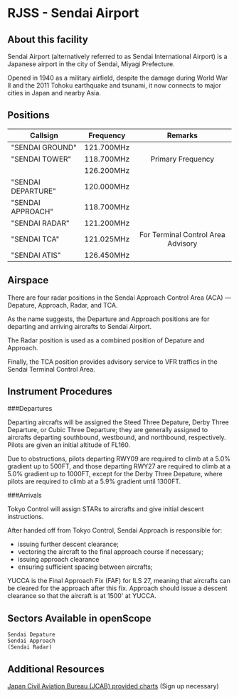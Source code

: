 # RJSS - Sendai Airport

## About this facility

Sendai Airport (alternatively referred to as Sendai International Airport) is a Japanese airport in the city of Sendai, Miyagi Prefecture. 

Opened in 1940 as a military airfield, despite the damage during World War II and the 2011 Tohoku earthquake and tsunami, it now connects to major cities in Japan and nearby Asia.

## Positions

|Callsign             | Frequency  | Remarks
|---------------------|:----------:|:---------------------------------------------:|
|"SENDAI GROUND"      | 121.700MHz |                                               |
|"SENDAI TOWER"       | 118.700MHz | Primary Frequency                             |
|                     | 126.200MHz |                                               |
|"SENDAI DEPARTURE"   | 120.000MHz |                                               |
|"SENDAI APPROACH"    | 118.700MHz |                                               |
|"SENDAI RADAR"       | 121.200MHz |                                               |
|"SENDAI TCA"         | 121.025MHz | For Terminal Control Area Advisory            |
|"SENDAI ATIS"        | 126.450MHz |                                               |

## Airspace

There are four radar positions in the Sendai Approach Control Area (ACA) — Depature, Approach, Radar, and TCA.

As the name suggests, the Departure and Approach positions are for departing and arriving aircrafts to Sendai Airport.

The Radar position is used as a combined position of Depature and Approach.

Finally, the TCA position provides advisory service to VFR traffics in the Sendai Terminal Control Area. 

## Instrument Procedures
###Departures

Departing aircrafts will be assigned the Steed Three Depature, Derby Three Departure, or Cubic Three Departure; they are generally assigned to aircrafts departing southbound, westbound, and northbound, respectively. Pilots are given an initial altitude of FL160. 

Due to obstructions, pilots departing RWY09 are required to climb at a 5.0% gradient up to 500FT, and those departing RWY27 are required to climb at a 5.0% gradient up to 1000FT, except for the Derby Three Depature, where pilots are required to climb at a 5.9% gradient until 1300FT.

###Arrivals

Tokyo Control will assign STARs to aircrafts and give initial descent instructions.

After handed off from Tokyo Control, Sendai Approach is responsible for: 
* issuing further descent clearance;
* vectoring the aircraft to the final approach course if necessary;
* issuing approach clearance
* ensuring sufficient spacing between aircrafts;

YUCCA is the Final Approach Fix (FAF) for ILS 27, meaning that aircrafts can be cleared for the approach after this fix. Approach should issue a descent clearance so that the aircraft is at 1500' at YUCCA.

## Sectors Available in openScope
```
Sendai Depature
Sendai Approach
(Sendai Radar)
```

## Additional Resources
<a href="https://aisjapan.mlit.go.jp" target="_blank">Japan Civil Aviation Bureau (JCAB) provided charts</a> (Sign up necessary)